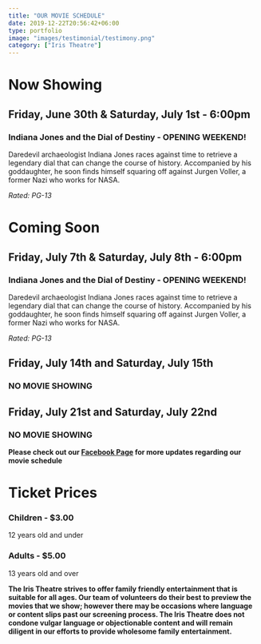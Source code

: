 ```yaml
---
title: "OUR MOVIE SCHEDULE"
date: 2019-12-22T20:56:42+06:00
type: portfolio
image: "images/testimonial/testimony.png"
category: ["Iris Theatre"]
---
```


# Now Showing

## Friday, June 30th & Saturday, July 1st - 6:00pm

### Indiana Jones and the Dial of Destiny - OPENING WEEKEND!

Daredevil archaeologist Indiana Jones races against time to retrieve a legendary dial that can change the course of history. Accompanied by his goddaughter, he soon finds himself squaring off against Jurgen Voller, a former Nazi who works for NASA. 

_Rated: PG-13_

# Coming Soon

## Friday, July 7th & Saturday, July 8th - 6:00pm

### Indiana Jones and the Dial of Destiny - OPENING WEEKEND!

Daredevil archaeologist Indiana Jones races against time to retrieve a legendary dial that can change the course of history. Accompanied by his goddaughter, he soon finds himself squaring off against Jurgen Voller, a former Nazi who works for NASA. 

_Rated: PG-13_

## Friday, July 14th and Saturday, July 15th

### NO MOVIE SHOWING

## Friday, July 21st and Saturday, July 22nd

### NO MOVIE SHOWING

**Please check out our [Facebook Page](https://www.facebook.com/Themotzingcenter/) for more updates regarding our movie schedule**

# Ticket Prices

### Children - $3.00
12 years old and under

### Adults - $5.00 
13 years old and over

**The Iris Theatre strives to offer family friendly entertainment that is suitable for all ages. Our team of volunteers do their best to preview the movies that we show; however there may be occasions where language or content slips past our screening process. The Iris Theatre does not condone vulgar language or objectionable content and will remain diligent in our efforts to provide wholesome family entertainment.**
